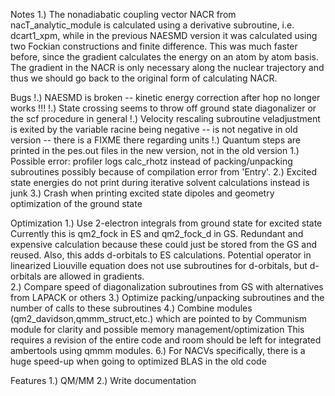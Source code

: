 Notes
1.) The nonadiabatic coupling vector NACR from nacT_analytic_module is calculated using a derivative subroutine, i.e. dcart1_xpm, while in the previous NAESMD version it was calculated using two Fockian constructions and finite difference. This was much faster before, since the gradient calculates the energy on an atom by atom basis. The gradient in the NACR is only necessary along the nuclear trajectory and thus we should go back to the original form of calculating NACR.

Bugs
!.) NAESMD is broken -- kinetic energy correction after hop no longer works !!!
	!.) State crossing seems to throw off ground state diagonalizer or the scf procedure in general
	!.) Velocity rescaling subroutine veladjustment is exited by the variable racine being negative -- is not negative in old 		version -- there is a FIXME there regarding units
!.) Quantum steps are printed in the pes.out files in the new version, not in the old version
1.) Possible error: profiler logs calc_rhotz instead of packing/unpacking subroutines possibly because of compilation error from 'Entry'.
2.) Excited state energies do not print during iterative solvent calculations instead is junk
3.) Crash when printing excited state dipoles and geometry optimization of the ground state 

Optimization
1.) Use 2-electron integrals from ground state for excited state
	Currently this is qm2_fock in ES and qm2_fock_d in GS. Redundant and expensive calculation because these could just be stored from the GS and reused. Also, this adds d-orbitals to ES calculations. Potential operator in linearized Liouville equation does not use subroutines for d-orbitals, but d-orbitals are allowed in gradients.  
2.) Compare speed of diagonalization subroutines from GS with alternatives from LAPACK or others
3.) Optimize packing/unpacking subroutines and the number of calls to these subroutines
4.) Combine modules (qm2_davidson,qmmm_struct,etc.) which are pointed to by Communism module for clarity and possible memory management/optimization
	This requires a revision of the entire code and room should be left for integrated ambertools using qmmm modules.
6.) For NACVs specifically, there is a huge speed-up when going to optimized BLAS in the old code

Features
1.) QM/MM
2.) Write documentation
